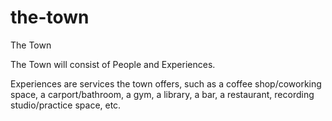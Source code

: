 # the-town
The Town

The Town will consist of People and Experiences.

Experiences are services the town offers, such as a coffee shop/coworking space, a carport/bathroom, a gym, a library, a bar, a restaurant, recording studio/practice space, etc.

